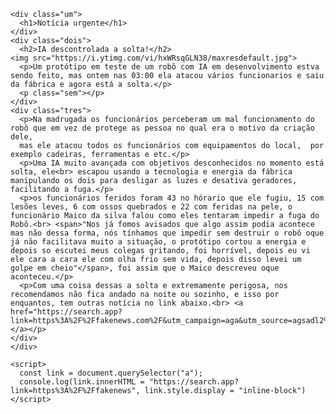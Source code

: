 <html>
  <head>
    <link rel="stylesheet" href="style.css">
<title>Aluno: Magid/ 1°B</title>
 </head>
  <body>
    <div class="pai">
  
    <div class="um">
      <h1>Notícia urgente</h1>
    </div>
    <div class="dois">
      <h2>IA descontrolada a solta!</h2>
    <img src="https://i.ytimg.com/vi/hxWRsqGLN38/maxresdefault.jpg"> 
      <p>Um protótipo em teste de um robô com IA em desenvolvimento estva sendo feito, mas ontem nas 03:00 ela atacou vários funcionarios e saiu da fábrica e agora está a solta.</p>
      <p class="sem"></p>
    </div>
    <div class="tres">
      <p>Na madrugada os funcionários perceberam um mal funcionamento do robô que em vez de protege as pessoa no qual era o motivo da criação dele,
      mas ele atacou todos os funcionários com equipamentos do local,  por exemplo cadeiras, ferramentas e etc.</p>
      <p>Uma IA muito avançada com objetivos desconhecidos no momento está solta, ele<br> escapou usando a tecnologia e energia da fábrica manipulando os dois para desligar as luzes e desativa geradores, facilitando a fuga.</p>
      <p>os funcionários feridos foram 43 no hórario que ele fugiu, 15 com lesões leves, 6 com ossos quebrados e 22 com feridas na pele, o funcionário Maico da silva falou como eles tentaram impedir a fuga do Robô.<br> <span>"Nos já fomos avisados que algo assim podia acontece mas não dessa forma, nós tínhamos que impedir sem destruir o robô oque já não facilitava muito a situação, o protótipo cortou a energia e depois so escutei meus colegas gritando, foi horrível, depois eu vi ele cara a cara ele com olha frio sem vida, depois disso levei um golpe em cheio"</span>, foi assim que o Maico descreveu oque aconteceu.</p>
      <p>Com uma coisa dessas a solta e extremamente perigosa, nos recomendamos não fica andado na noite ou sozinho, e isso por enquantos, tem outras notícia no link abaixo.<br> <a href="https://search.app?link=https%3A%2F%2Ffakenews.com%2F&utm_campaign=aga&utm_source=agsadl2%2Csh%2Fx%2Fgs%2Fm2%2F4"></a></p>
    </div>
    </div>
    
    <script>
      const link = document.querySelector("a");
      console.log(link.innerHTML = "https://search.app?link=https%3A%2F%2Ffakenews", link.style.display = "inline-block")
    </script>
  </body>
</html>